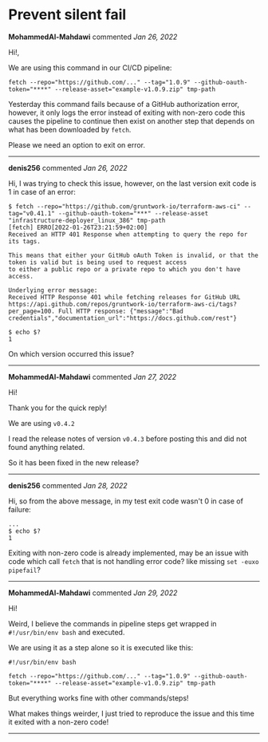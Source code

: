 # Prevent silent fail

**MohammedAl-Mahdawi** commented *Jan 26, 2022*

Hi!,

We are using this command in our CI/CD pipeline:

```
fetch --repo="https://github.com/..." --tag="1.0.9" --github-oauth-token="****" --release-asset="example-v1.0.9.zip" tmp-path
```

Yesterday this command fails because of a GitHub authorization error, however, it only logs the error instead of exiting with non-zero code this causes the pipeline to continue then exist on another step that depends on what has been downloaded by `fetch`.

Please we need an option to exit on error.
<br />
***


**denis256** commented *Jan 26, 2022*

Hi,
I was trying to check this issue, however, on the last version exit code is 1 in case of an error:
```
$ fetch --repo="https://github.com/gruntwork-io/terraform-aws-ci" --tag="v0.41.1" --github-oauth-token="***" --release-asset "infrastructure-deployer_linux_386" tmp-path
[fetch] ERRO[2022-01-26T23:21:59+02:00] 
Received an HTTP 401 Response when attempting to query the repo for its tags.

This means that either your GitHub oAuth Token is invalid, or that the token is valid but is being used to request access
to either a public repo or a private repo to which you don't have access.

Underlying error message:
Received HTTP Response 401 while fetching releases for GitHub URL https://api.github.com/repos/gruntwork-io/terraform-aws-ci/tags?per_page=100. Full HTTP response: {"message":"Bad credentials","documentation_url":"https://docs.github.com/rest"}

$ echo $?
1
```

On which version occurred this issue?

***

**MohammedAl-Mahdawi** commented *Jan 27, 2022*

Hi!

Thank you for the quick reply!

We are using `v0.4.2`

I read the release notes of version `v0.4.3` before posting this and did not found anything related.

So it has been fixed in the new release?
***

**denis256** commented *Jan 28, 2022*

Hi, so from the above message, in my test exit code wasn't 0 in case of failure:
```
...
$ echo $?
1
```

Exiting with non-zero code is already implemented, may be an issue with code which call `fetch` that is not handling error code? like missing `set -euxo pipefail`?
***

**MohammedAl-Mahdawi** commented *Jan 29, 2022*

Hi!

Weird, I believe the commands in pipeline steps get wrapped in `#!/usr/bin/env bash` and executed.

We are using it as a step alone so it is executed like this:

```
#!/usr/bin/env bash

fetch --repo="https://github.com/..." --tag="1.0.9" --github-oauth-token="****" --release-asset="example-v1.0.9.zip" tmp-path
```

But everything works fine with other commands/steps!

What makes things weirder, I just tried to reproduce the issue and this time it exited with a non-zero code!
***

